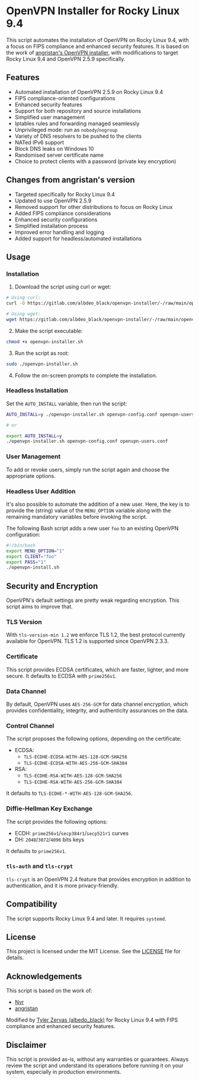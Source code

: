 # OpenVPN Installer for Rocky Linux 9.4

This script automates the installation of OpenVPN on Rocky Linux 9.4, with a focus on FIPS compliance and enhanced security features. It is based on the work of [angristan's OpenVPN installer](https://github.com/angristan/openvpn-install), with modifications to target Rocky Linux 9.4 and OpenVPN 2.5.9 specifically.

## Features

- Automated installation of OpenVPN 2.5.9 on Rocky Linux 9.4
- FIPS compliance-oriented configurations
- Enhanced security features
- Support for both repository and source installations
- Simplified user management
- Iptables rules and forwarding managed seamlessly
- Unprivileged mode: run as `nobody`/`nogroup`
- Variety of DNS resolvers to be pushed to the clients
- NATed IPv6 support
- Block DNS leaks on Windows 10
- Randomised server certificate name
- Choice to protect clients with a password (private key encryption)

## Changes from angristan's version

- Targeted specifically for Rocky Linux 9.4
- Updated to use OpenVPN 2.5.9
- Removed support for other distributions to focus on Rocky Linux
- Added FIPS compliance considerations
- Enhanced security configurations
- Simplified installation process
- Improved error handling and logging
- Added support for headless/automated installations

## Usage

### Installation

1. Download the script using curl or wget:

```bash
# Using curl:
curl -O https://gitlab.com/albdeo_black/openvpn-installer/-/raw/main/openvpn-installer.sh

# Using wget:
wget https://gitlab.com/albdeo_black/openvpn-installer/-/raw/main/openvpn-installer.sh
```

2. Make the script executable:

```bash
chmod +x openvpn-installer.sh
```

3. Run the script as root:

```bash
sudo ./openvpn-installer.sh
```

4. Follow the on-screen prompts to complete the installation.

### Headless Installation

Set the `AUTO_INSTALL` variable, then run the script:

```bash
AUTO_INSTALL=y ./openvpn-installer.sh openvpn-config.conf openvpn-users.conf

# or

export AUTO_INSTALL=y
./openvpn-installer.sh openvpn-config.conf openvpn-users.conf
```

### User Management

To add or revoke users, simply run the script again and choose the appropriate options.

### Headless User Addition

It's also possible to automate the addition of a new user. Here, the key is to provide the (string) value of the `MENU_OPTION` variable along with the remaining mandatory variables before invoking the script.

The following Bash script adds a new user `foo` to an existing OpenVPN configuration:

```bash
#!/bin/bash
export MENU_OPTION="1"
export CLIENT="foo"
export PASS="1"
./openvpn-install.sh
```

## Security and Encryption

OpenVPN's default settings are pretty weak regarding encryption. This script aims to improve that.

### TLS Version

With `tls-version-min 1.2` we enforce TLS 1.2, the best protocol currently available for OpenVPN. TLS 1.2 is supported since OpenVPN 2.3.3.

### Certificate

This script provides ECDSA certificates, which are faster, lighter, and more secure. It defaults to ECDSA with `prime256v1`.

### Data Channel

By default, OpenVPN uses `AES-256-GCM` for data channel encryption, which provides confidentiality, integrity, and authenticity assurances on the data.

### Control Channel

The script proposes the following options, depending on the certificate:

- ECDSA:
  - `TLS-ECDHE-ECDSA-WITH-AES-128-GCM-SHA256`
  - `TLS-ECDHE-ECDSA-WITH-AES-256-GCM-SHA384`
- RSA:
  - `TLS-ECDHE-RSA-WITH-AES-128-GCM-SHA256`
  - `TLS-ECDHE-RSA-WITH-AES-256-GCM-SHA384`

It defaults to `TLS-ECDHE-*-WITH-AES-128-GCM-SHA256`.

### Diffie-Hellman Key Exchange

The script provides the following options:

- ECDH: `prime256v1`/`secp384r1`/`secp521r1` curves
- DH: `2048`/`3072`/`4096` bits keys

It defaults to `prime256v1`.

### `tls-auth` and `tls-crypt`

`tls-crypt` is an OpenVPN 2.4 feature that provides encryption in addition to authentication, and it is more privacy-friendly.

## Compatibility

The script supports Rocky Linux 9.4 and later. It requires `systemd`.

## License

This project is licensed under the MIT License. See the [LICENSE](https://gitlab.com/albdeo_black/openvpn-installer/-/raw/main/LICENSE) file for details.

## Acknowledgements

This script is based on the work of:
- [Nyr](https://github.com/Nyr/openvpn-install)
- [angristan](https://github.com/angristan/openvpn-install)

Modified by [Tyler Zervas (albedo_black)](https://gitlab.com/albedo_black) for Rocky Linux 9.4 with FIPS compliance and enhanced security features.

## Disclaimer

This script is provided as-is, without any warranties or guarantees. Always review the script and understand its operations before running it on your system, especially in production environments.
